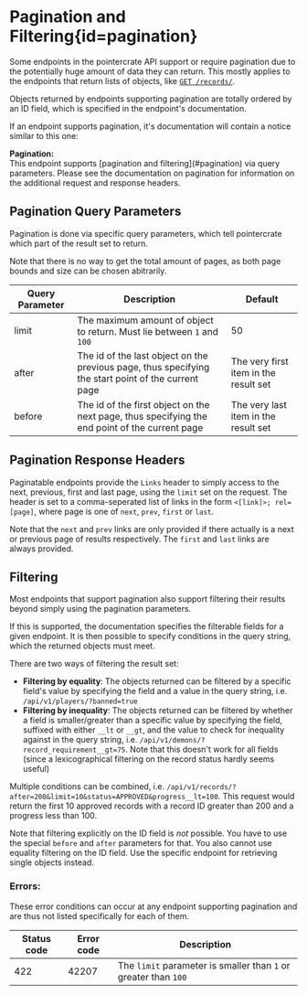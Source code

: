 <div class='panel fade js-scroll-anim' data-anim='fade'>

# Pagination and Filtering{id=pagination}

Some endpoints in the pointercrate API support or require pagination due to the potentially huge amount of data they can return.
This mostly applies to the endpoints that return lists of objects, like [`GET /records/`](/documentation/records/#get-records).

Objects returned by endpoints supporting pagination are totally ordered by an ID field, which is specified in the endpoint's documentation.

If an endpoint supports pagination, it's documentation will contain a notice similar to this one:

<div class='info-green'>
<b>Pagination:</b><br>
This endpoint supports [pagination and filtering](#pagination) via query parameters. Please see the documentation on pagination for information
on the additional request and response headers.
</div>

## Pagination Query Parameters

Pagination is done via specific query parameters, which tell pointercrate which part of the result set to return.

Note that there is no way to get the total amount of pages, as both page bounds and size can be chosen abitrarily.

| Query Parameter | Description                                                                                         | Default                               |
| --------------- | --------------------------------------------------------------------------------------------------- | ------------------------------------- |
| limit           | The maximum amount of object to return. Must lie between `1` and `100`                              | 50                                    |
| after           | The id of the last object on the previous page, thus specifying the start point of the current page | The very first item in the result set |
| before          | The id of the first object on the next page, thus specifying the end point of the current page      | The very last item in the result set  |

## Pagination Response Headers

Paginatable endpoints provide the `Links` header to simply access to the next, previous, first and last page, using the `limit` set on the request.
The header is set to a comma-seperated
list of links in the form `<[link]>; rel=[page]`, where page is one of `next`, `prev`, `first` or `last`.

Note that the `next` and `prev` links are only provided if there actually is a next or previous page of results respectively. The `first` and `last` links are always provided.

## Filtering

Most endpoints that support pagination also support filtering their results beyond simply using the pagination parameters.

If this is supported, the documentation specifies the filterable fields for a given endpoint.
It is then possible to specify conditions in the query string, which the returned objects must meet.

There are two ways of filtering the result set:

- **Filtering by equality**: The objects returned can be filtered by a specific field's value by specifying the field and a value in the query string, i.e. `/api/v1/players/?banned=true`
- **Filtering by inequality**: The objects returned can be filtered by whether a field is smaller/greater than a specific value by specifying the field,
  suffixed with either `__lt` or `__gt`, and the value to check for inequality against in the query string, i.e. `/api/v1/demons/?record_requirement__gt=75`. Note that this doesn't work for all fields (since a lexicographical filtering on the record status hardly seems useful)

Multiple conditions can be combined, i.e. `/api/v1/records/?after=200&limit=10&status=APPROVED&progress__lt=100`. This request would return the first 10 approved records with a record ID greater than 200 and a progress less than 100.

Note that filtering explicitly on the ID field is *not* possible. You have to use the special `before` and `after` parameters for that. You also cannot use equality filtering on the ID field. Use the specific endpoint for retrieving single objects instead.

### Errors:

These error conditions can occur at any endpoint supporting pagination and are thus not listed specifically for each of them.

| Status code | Error code | Description                                                     |
| ----------- | ---------- | --------------------------------------------------------------- |
| 422         | 42207      | The `limit` parameter is smaller than `1` or greater than `100` |

</div>
